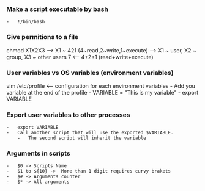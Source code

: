 ### Make a script executable by bash
    -   !/bin/bash

### Give permitions to a file
chmod X1X2X3 --> X1 ~ 421 (4~read,2~write,1~execute) --> X1 ~ user, X2 ~ group, X3 ~ other users
                        7 <-- 4+2+1 (read+write+execute)

### User variables vs OS variables (environment variables)
vim /etc/profile <-- configuration for each environment variables
    -   Add you variable at the end of the profile
    -   VARIABLE = "This is my variable"
    -   export VARIABLE

### Export user variables to other processes
    -   export VARIABLE
    -   Call another script that will use the exported $VARIABLE.
        -   The second script will inherit the variable

### Arguments in scripts
    -   $0 -> Scripts Name
    -   $1 to ${10} ->  More than 1 digit requires curvy brakets
    -   $# -> Arguments counter
    -   $* -> All arguments